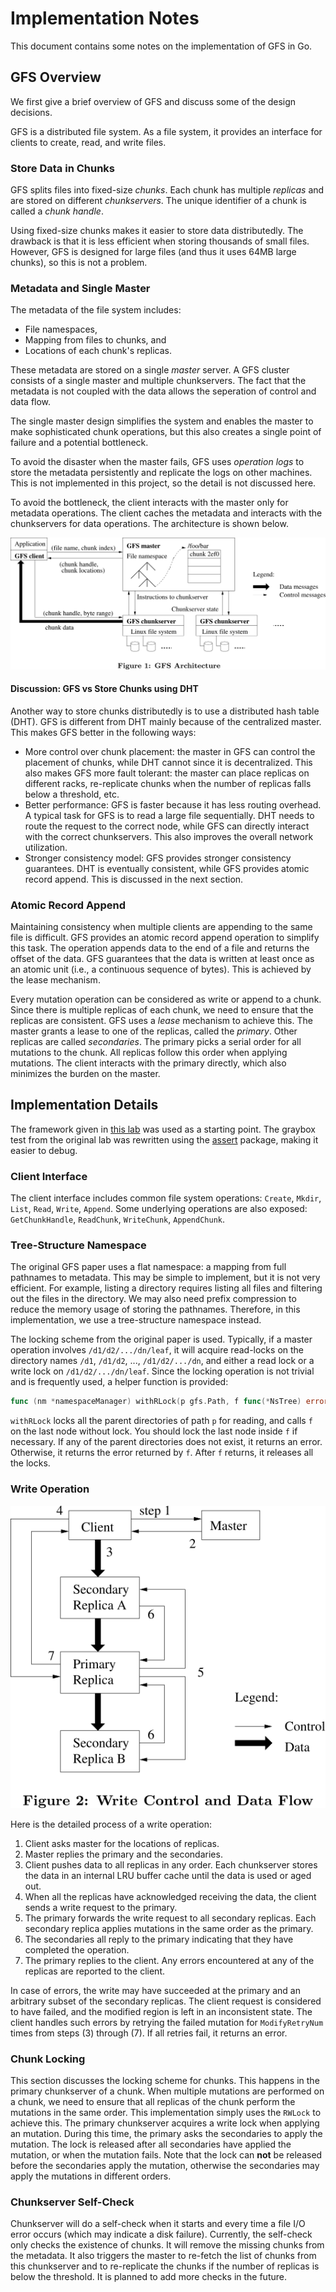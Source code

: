 # Implementation Notes

This document contains some notes on the implementation of GFS in Go.

## GFS Overview

We first give a brief overview of GFS and discuss some of the design decisions.

GFS is a distributed file system. As a file system, it provides an interface for clients to create, read, and write files.

### Store Data in Chunks

GFS splits files into fixed-size *chunks*. Each chunk has multiple *replicas* and are stored on different *chunkservers*. The unique identifier of a chunk is called a *chunk handle*.

Using fixed-size chunks makes it easier to store data distributedly. The drawback is that it is less efficient when storing thousands of small files. However, GFS is designed for large files (and thus it uses 64MB large chunks), so this is not a problem.

### Metadata and Single Master

The metadata of the file system includes:

- File namespaces,
- Mapping from files to chunks, and
- Locations of each chunk's replicas.

These metadata are stored on a single *master* server. A GFS cluster consists of a single master and multiple chunkservers. The fact that the metadata is not coupled with the data allows the seperation of control and data flow.

The single master design simplifies the system and enables the master to make sophisticated chunk operations, but this also creates a single point of failure and a potential bottleneck.

To avoid the disaster when the master fails, GFS uses *operation logs* to store the metadata persistently and replicate the logs on other machines. This is not implemented in this project, so the detail is not discussed here.

To avoid the bottleneck, the client interacts with the master only for metadata operations. The client caches the metadata and interacts with the chunkservers for data operations. The architecture is shown below.

![](assets/Figure1-GFS-Architecture.svg)

#### Discussion: GFS vs Store Chunks using DHT

Another way to store chunks distributedly is to use a distributed hash table (DHT). GFS is different from DHT mainly because of the centralized master. This makes GFS better in the following ways:

- More control over chunk placement: the master in GFS can control the placement of chunks, while DHT cannot since it is decentralized. This also makes GFS more fault tolerant: the master can place replicas on different racks, re-replicate chunks when the number of replicas falls below a threshold, etc.
- Better performance: GFS is faster because it has less routing overhead. A typical task for GFS is to read a large file sequentially. DHT needs to route the request to the correct node, while GFS can directly interact with the correct chunkservers. This also improves the overall network utilization.
- Stronger consistency model: GFS provides stronger consistency guarantees. DHT is eventually consistent, while GFS provides atomic record append. This is discussed in the next section.

### Atomic Record Append

Maintaining consistency when multiple clients are appending to the same file is difficult. GFS provides an atomic record append operation to simplify this task. The operation appends data to the end of a file and returns the offset of the data. GFS guarantees that the data is written at least once as an atomic unit (i.e., a continuous sequence of bytes). This is achieved by the lease mechanism.

Every mutation operation can be considered as write or append to a chunk. Since there is multiple replicas of each chunk, we need to ensure that the replicas are consistent. GFS uses a *lease* mechanism to achieve this. The master grants a lease to one of the replicas, called the *primary*. Other replicas are called *secondaries*. The primary picks a serial order for all mutations to the chunk. All replicas follow this order when applying mutations. The client interacts with the primary directly, which also minimizes the burden on the master.


## Implementation Details

The framework given in [this lab](https://bitbucket.org/abcdabcd987/ppca-gfs/) was used as a starting point. The graybox test from the original lab was rewritten using the [assert](https://pkg.go.dev/github.com/stretchr/testify/assert) package, making it easier to debug.

### Client Interface

The client interface includes common file system operations: `Create`, `Mkdir`, `List`, `Read`, `Write`, `Append`. Some underlying operations are also exposed: `GetChunkHandle`, `ReadChunk`, `WriteChunk`, `AppendChunk`.

### Tree-Structure Namespace

The original GFS paper uses a flat namespace: a mapping from full pathnames to metadata. This may be simple to implement, but it is not very efficient. For example, listing a directory requires listing all files and filtering out the files in the directory. We may also need prefix compression to reduce the memory usage of storing the pathnames. Therefore, in this implementation, we use a tree-structure namespace instead.

The locking scheme from the original paper is used. Typically, if a master operation involves `/d1/d2/.../dn/leaf`, it will acquire read-locks on the directory names `/d1`, `/d1/d2`, ..., `/d1/d2/.../dn`, and either a read lock or a write lock on `/d1/d2/.../dn/leaf`. Since the locking operation is not trivial and is frequently used, a helper function is provided:

```go
func (nm *namespaceManager) withRLock(p gfs.Path, f func(*NsTree) error) error
```

`withRLock` locks all the parent directories of path `p` for reading, and calls `f` on the last node without lock. You should lock the last node inside `f` if necessary. If any of the parent directories does not exist, it returns an error. Otherwise, it returns the error returned by `f`. After `f` returns, it releases all the locks.

### Write Operation

![](assets/Figure2-Write-Control-and-Data-Flow.svg)

Here is the detailed process of a write operation:

1. Client asks master for the locations of replicas.
2. Master replies the primary and the secondaries.
3. Client pushes data to all replicas in any order. Each chunkserver stores the data in an internal LRU buffer cache until the data is used or aged out.
4. When all the replicas have acknowledged receiving the data, the client sends a write request to the primary.
5. The primary forwards the write request to all secondary replicas. Each secondary replica applies mutations in the same order as the primary.
6. The secondaries all reply to the primary indicating that they have completed the operation.
7. The primary replies to the client. Any errors encountered at any of the replicas are reported to the client.

In case of errors, the write may have succeeded at the primary and an arbitrary subset of the secondary replicas. The client request is considered to have failed, and the modified region is left in an inconsistent state. The client handles such errors by retrying the failed mutation for `ModifyRetryNum` times from steps (3) through (7). If all retries fail, it returns an error.

### Chunk Locking

This section discusses the locking scheme for chunks. This happens in the primary chunkserver of a chunk. When multiple mutations are performed on a chunk, we need to ensure that all replicas of the chunk perform the mutations in the same order. This implementation simply uses the `RWLock` to achieve this. The primary chunkserver acquires a write lock when applying an mutation. During this time, the primary asks the secondaries to apply the mutation. The lock is released after all secondaries have applied the mutation, or when the mutation fails. Note that the lock can **not** be released before the secondaries apply the mutation, otherwise the secondaries may apply the mutations in different orders.

### Chunkserver Self-Check

Chunkserver will do a self-check when it starts and every time a file I/O error occurs (which may indicate a disk failure). Currently, the self-check only checks the existence of chunks. It will remove the missing chunks from the metadata. It also triggers the master to re-fetch the list of chunks from this chunkserver and to re-replicate the chunks if the number of replicas is below the threshold. It is planned to add more checks in the future.
